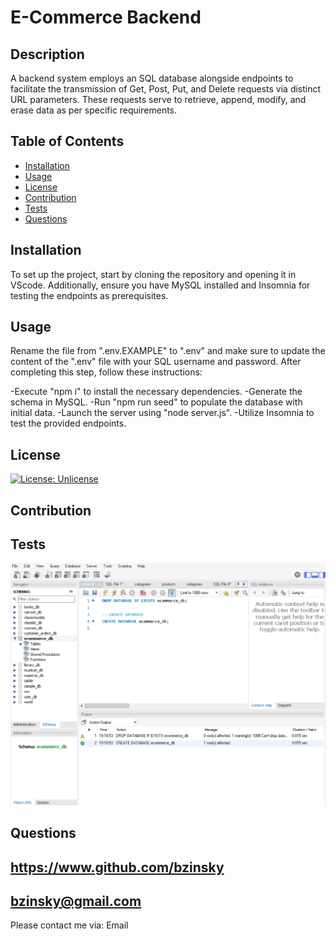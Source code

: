
# E-Commerce Backend

## Description

A backend system employs an SQL database alongside endpoints to facilitate the transmission of Get, Post, Put, and Delete requests via distinct URL parameters. These requests serve to retrieve, append, modify, and erase data as per specific requirements.

## Table of Contents

- [Installation](#installation)
- [Usage](#usage)
- [License](#license)
- [Contribution](#contribution)
- [Tests](#tests)
- [Questions](#questions)

## Installation

To set up the project, start by cloning the repository and opening it in VScode. Additionally, ensure you have MySQL installed and Insomnia for testing the endpoints as prerequisites.

## Usage

Rename the file from ".env.EXAMPLE" to ".env" and make sure to update the content of the ".env" file with your SQL username and password. After completing this step, follow these instructions:

-Execute "npm i" to install the necessary dependencies.
-Generate the schema in MySQL.
-Run "npm run seed" to populate the database with initial data.
-Launch the server using "node server.js".
-Utilize Insomnia to test the provided endpoints.

## License

[![License: Unlicense](https://img.shields.io/badge/license-Unlicense-blue.svg)](http://unlicense.org/)

## Contribution



## Tests

![](./assets/Screenshot%202023-09-27%20192100.png)

## Questions

https://www.github.com/bzinsky
-----------------
bzinsky@gmail.com
-----------------
Please contact me via: Email